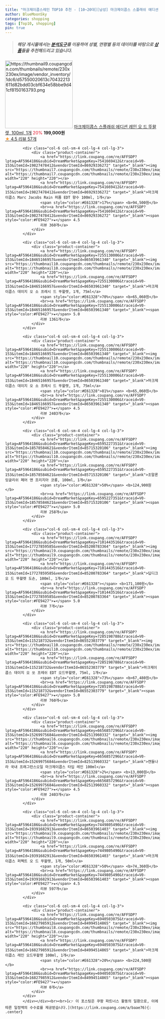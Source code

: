 ```yaml
---
title: "마크제이콥스레인 TOP10 추천 - [10~20대][남성] 마크제이콥스 스플래쉬 에디션 레인 오 드 뚜왈렛, 100ml, 1개"
author: BlueMoonSky
categories: shopping
tags: [Top10, shopping]
pin: true
---
```


> ##### 해당 게시물에서는 [**분석도구**](https://itemscout.io/)를 이용하여 **성별**, **연령별** 등의 데이터를 바탕으로 [**상품**](https://link.coupang.com/a/baae76)들을 추천해드리고 있습니다.
<div class="container"><div class="row">
            <div class="col-6 col-sm-4 col-lg-4 col-lg-3">
                <div class="product-container">
                    <a href="https://link.coupang.com/re/AFFSDP?lptag=AF5964186&subid=DreamMarket&pageKey=6558587883&traceid=V0-153&itemId=14672613324&vendorItemId=71495176538" target="_blank"><img src="https://thumbnail9.coupangcdn.com/thumbnails/remote/230x230ex/image/vendor_inventory/1dc6/d57550020613c70432213611d82bdd03cbf634e58bbe9d41cf8150163793.png" alt="https://thumbnail9.coupangcdn.com/thumbnails/remote/230x230ex/image/vendor_inventory/1dc6/d57550020613c70432213611d82bdd03cbf634e58bbe9d41cf8150163793.png" width="220" height="220"></a>
                    <a href="https://link.coupang.com/re/AFFSDP?lptag=AF5964186&subid=DreamMarket&pageKey=6558587883&traceid=V0-153&itemId=14672613324&vendorItemId=71495176538" target="_blank">마크제이콥스 스플래쉬 에디션 레인 오 드 뚜왈렛, 100ml, 1개</a>
                    <span style="color:#E61328">20%</span> <b>199,000원</b>
                    <br><a href="https://link.coupang.com/re/AFFSDP?lptag=AF5964186&subid=DreamMarket&pageKey=6558587883&traceid=V0-153&itemId=14672613324&vendorItemId=71495176538" target="_blank"><span style="color:#FE9427">★</span> 4.5
                    리뷰 57개</a>
                </div>
            </div>
            
            <div class="col-6 col-sm-4 col-lg-4 col-lg-3">
                <div class="product-container">
                    <a href="https://link.coupang.com/re/AFFSDP?lptag=AF5964186&subid=DreamMarket&pageKey=7541669412&traceid=V0-153&itemId=19827478412&vendorItemId=86929336272" target="_blank"><img src="https://thumbnail7.coupangcdn.com/thumbnails/remote/230x230ex/image/vendor_inventory/b394/f351fd1004048e61a471256fb352b27bc4aedb5e285f526fdb7f409d9476.jpg" alt="https://thumbnail7.coupangcdn.com/thumbnails/remote/230x230ex/image/vendor_inventory/b394/f351fd1004048e61a471256fb352b27bc4aedb5e285f526fdb7f409d9476.jpg" width="220" height="220"></a>
                    <a href="https://link.coupang.com/re/AFFSDP?lptag=AF5964186&subid=DreamMarket&pageKey=7541669412&traceid=V0-153&itemId=19827478412&vendorItemId=86929336272" target="_blank">마크제이콥스 Marc Jacobs Rain 퍼퓸 EDT 향수 100ml, 1개</a>
                    <span style="color:#E61328">17%</span> <b>94,500원</b>
                    <br><a href="https://link.coupang.com/re/AFFSDP?lptag=AF5964186&subid=DreamMarket&pageKey=7541669412&traceid=V0-153&itemId=19827478412&vendorItemId=86929336272" target="_blank"><span style="color:#FE9427">★</span> 4.5
                    리뷰 360개</a>
                </div>
            </div>
            
            <div class="col-6 col-sm-4 col-lg-4 col-lg-3">
                <div class="product-container">
                    <a href="https://link.coupang.com/re/AFFSDP?lptag=AF5964186&subid=DreamMarket&pageKey=7255130006&traceid=V0-153&itemId=18465166957&vendorItemId=86503961340" target="_blank"><img src="https://thumbnail10.coupangcdn.com/thumbnails/remote/230x230ex/image/vendor_inventory/b04b/3d114eb8ca60279a7011a9defc9720ae86402f6b7097f3e24dad7a6c8fd9.JPG" alt="https://thumbnail10.coupangcdn.com/thumbnails/remote/230x230ex/image/vendor_inventory/b04b/3d114eb8ca60279a7011a9defc9720ae86402f6b7097f3e24dad7a6c8fd9.JPG" width="220" height="220"></a>
                    <a href="https://link.coupang.com/re/AFFSDP?lptag=AF5964186&subid=DreamMarket&pageKey=7255130006&traceid=V0-153&itemId=18465166957&vendorItemId=86503961340" target="_blank">마크제이콥스 데이지 오 소 프레시 드 뚜왈렛, 1개, 75ml</a>
                    <span style="color:#E61328">70%</span> <b>65,060원</b>
                    <br><a href="https://link.coupang.com/re/AFFSDP?lptag=AF5964186&subid=DreamMarket&pageKey=7255130006&traceid=V0-153&itemId=18465166957&vendorItemId=86503961340" target="_blank"><span style="color:#FE9427">★</span> 5.0
                    리뷰 1361개</a>
                </div>
            </div>
            
            <div class="col-6 col-sm-4 col-lg-4 col-lg-3">
                <div class="product-container">
                    <a href="https://link.coupang.com/re/AFFSDP?lptag=AF5964186&subid=DreamMarket&pageKey=7255130006&traceid=V0-153&itemId=18465166957&vendorItemId=86503961340" target="_blank"><img src="https://thumbnail10.coupangcdn.com/thumbnails/remote/230x230ex/image/vendor_inventory/b04b/3d114eb8ca60279a7011a9defc9720ae86402f6b7097f3e24dad7a6c8fd9.JPG" alt="https://thumbnail10.coupangcdn.com/thumbnails/remote/230x230ex/image/vendor_inventory/b04b/3d114eb8ca60279a7011a9defc9720ae86402f6b7097f3e24dad7a6c8fd9.JPG" width="220" height="220"></a>
                    <a href="https://link.coupang.com/re/AFFSDP?lptag=AF5964186&subid=DreamMarket&pageKey=7255130006&traceid=V0-153&itemId=18465166957&vendorItemId=86503961340" target="_blank">마크제이콥스 데이지 오 소 프레시 드 뚜왈렛, 1개, 75ml</a>
                    <span style="color:#E61328">81%</span> <b>65,060원</b>
                    <br><a href="https://link.coupang.com/re/AFFSDP?lptag=AF5964186&subid=DreamMarket&pageKey=7255130006&traceid=V0-153&itemId=18465166957&vendorItemId=86503961340" target="_blank"><span style="color:#FE9427">★</span> 4.5
                    리뷰 2403개</a>
                </div>
            </div>
            
            <div class="col-6 col-sm-4 col-lg-4 col-lg-3">
                <div class="product-container">
                    <a href="https://link.coupang.com/re/AFFSDP?lptag=AF5964186&subid=DreamMarket&pageKey=6595227351&traceid=V0-153&itemId=18578584621&vendorItemId=85715320106" target="_blank"><img src="https://thumbnail10.coupangcdn.com/thumbnails/remote/230x230ex/image/vendor_inventory/5389/d7e2662d54d7ce2d9d7fb6c5e51b4723ba58be3d9ae80e0581d6e3e4eb79.JPG" alt="https://thumbnail10.coupangcdn.com/thumbnails/remote/230x230ex/image/vendor_inventory/5389/d7e2662d54d7ce2d9d7fb6c5e51b4723ba58be3d9ae80e0581d6e3e4eb79.JPG" width="220" height="220"></a>
                    <a href="https://link.coupang.com/re/AFFSDP?lptag=AF5964186&subid=DreamMarket&pageKey=6595227351&traceid=V0-153&itemId=18578584621&vendorItemId=85715320106" target="_blank">조말론 잉글리쉬 페어 앤 프리지아 코롱, 100ml, 1개</a>
                    <span style="color:#E61328">50%</span> <b>124,900원</b>
                    <br><a href="https://link.coupang.com/re/AFFSDP?lptag=AF5964186&subid=DreamMarket&pageKey=6595227351&traceid=V0-153&itemId=18578584621&vendorItemId=85715320106" target="_blank"><span style="color:#FE9427">★</span> 5.0
                    리뷰 258개</a>
                </div>
            </div>
            
            <div class="col-6 col-sm-4 col-lg-4 col-lg-3">
                <div class="product-container">
                    <a href="https://link.coupang.com/re/AFFSDP?lptag=AF5964186&subid=DreamMarket&pageKey=7101443516&traceid=V0-153&itemId=17727859585&vendorItemId=85200783364" target="_blank"><img src="https://thumbnail9.coupangcdn.com/thumbnails/remote/230x230ex/image/vendor_inventory/4cdf/16647fd03281257439b76b00bf07b23fac9f40272c8912f225345d35a901.jpg" alt="https://thumbnail9.coupangcdn.com/thumbnails/remote/230x230ex/image/vendor_inventory/4cdf/16647fd03281257439b76b00bf07b23fac9f40272c8912f225345d35a901.jpg" width="220" height="220"></a>
                    <a href="https://link.coupang.com/re/AFFSDP?lptag=AF5964186&subid=DreamMarket&pageKey=7101443516&traceid=V0-153&itemId=17727859585&vendorItemId=85200783364" target="_blank">딥디크 오 드 뚜왈렛 도손, 100ml, 1개</a>
                    <span style="color:#E61328"></span> <b>171,100원</b>
                    <br><a href="https://link.coupang.com/re/AFFSDP?lptag=AF5964186&subid=DreamMarket&pageKey=7101443516&traceid=V0-153&itemId=17727859585&vendorItemId=85200783364" target="_blank"><span style="color:#FE9427">★</span> 5.0
                    리뷰 7개</a>
                </div>
            </div>
            
            <div class="col-6 col-sm-4 col-lg-4 col-lg-3">
                <div class="product-container">
                    <a href="https://link.coupang.com/re/AFFSDP?lptag=AF5964186&subid=DreamMarket&pageKey=7285198788&traceid=V0-153&itemId=115218732&vendorItemId=86552303779" target="_blank"><img src="https://thumbnail10.coupangcdn.com/thumbnails/remote/230x230ex/image/vendor_inventory/572d/816dcbc8d31947f710dd907ffc9341d25f2bbdee5c7cc5b591dae99b7314.jpg" alt="https://thumbnail10.coupangcdn.com/thumbnails/remote/230x230ex/image/vendor_inventory/572d/816dcbc8d31947f710dd907ffc9341d25f2bbdee5c7cc5b591dae99b7314.jpg" width="220" height="220"></a>
                    <a href="https://link.coupang.com/re/AFFSDP?lptag=AF5964186&subid=DreamMarket&pageKey=7285198788&traceid=V0-153&itemId=115218732&vendorItemId=86552303779" target="_blank">마크제이콥스 데이지 오 쏘 프레쉬 EDT 오드뚜왈렛, 75ml, 1개</a>
                    <span style="color:#E61328">73%</span> <b>67,480원</b>
                    <br><a href="https://link.coupang.com/re/AFFSDP?lptag=AF5964186&subid=DreamMarket&pageKey=7285198788&traceid=V0-153&itemId=115218732&vendorItemId=86552303779" target="_blank"><span style="color:#FE9427">★</span> 5.0
                    리뷰 760개</a>
                </div>
            </div>
            
            <div class="col-6 col-sm-4 col-lg-4 col-lg-3">
                <div class="product-container">
                    <a href="https://link.coupang.com/re/AFFSDP?lptag=AF5964186&subid=DreamMarket&pageKey=6656857296&traceid=V0-153&itemId=15269975684&vendorItemId=82513960332" target="_blank"><img src="https://thumbnail6.coupangcdn.com/thumbnails/remote/230x230ex/image/vendor_inventory/1d46/df1621255896e307990c370b99b29e28a7212e313303d643b54539c6067c.jpg" alt="https://thumbnail6.coupangcdn.com/thumbnails/remote/230x230ex/image/vendor_inventory/1d46/df1621255896e307990c370b99b29e28a7212e313303d643b54539c6067c.jpg" width="220" height="220"></a>
                    <a href="https://link.coupang.com/re/AFFSDP?lptag=AF5964186&subid=DreamMarket&pageKey=6656857296&traceid=V0-153&itemId=15269975684&vendorItemId=82513960332" target="_blank">캔들나라 국내 프래그런스오일 마크제이콥스 타입 레인 100ml</a>
                    <span style="color:#E61328">2%</span> <b>13,000원</b>
                    <br><a href="https://link.coupang.com/re/AFFSDP?lptag=AF5964186&subid=DreamMarket&pageKey=6656857296&traceid=V0-153&itemId=15269975684&vendorItemId=82513960332" target="_blank"><span style="color:#FE9427">★</span> 4.5
                    리뷰 2403개</a>
                </div>
            </div>
            
            <div class="col-6 col-sm-4 col-lg-4 col-lg-3">
                <div class="product-container">
                    <a href="https://link.coupang.com/re/AFFSDP?lptag=AF5964186&subid=DreamMarket&pageKey=7449805490&traceid=V0-153&itemId=19391682913&vendorItemId=86503961403" target="_blank"><img src="https://thumbnail9.coupangcdn.com/thumbnails/remote/230x230ex/image/vendor_inventory/50ec/3db423f44b679a84c276ef609686eb0762f3b42f99e67e954280c9f319c5.JPG" alt="https://thumbnail9.coupangcdn.com/thumbnails/remote/230x230ex/image/vendor_inventory/50ec/3db423f44b679a84c276ef609686eb0762f3b42f99e67e954280c9f319c5.JPG" width="220" height="220"></a>
                    <a href="https://link.coupang.com/re/AFFSDP?lptag=AF5964186&subid=DreamMarket&pageKey=7449805490&traceid=V0-153&itemId=19391682913&vendorItemId=86503961403" target="_blank">마크제이콥스 퍼펙트 오 드 뚜왈렛, 1개, 50ml</a>
                    <span style="color:#E61328">50%</span> <b>74,360원</b>
                    <br><a href="https://link.coupang.com/re/AFFSDP?lptag=AF5964186&subid=DreamMarket&pageKey=7449805490&traceid=V0-153&itemId=19391682913&vendorItemId=86503961403" target="_blank"><span style="color:#FE9427">★</span> 4.5
                    리뷰 597개</a>
                </div>
            </div>
            
            <div class="col-6 col-sm-4 col-lg-4 col-lg-3">
                <div class="product-container">
                    <a href="https://link.coupang.com/re/AFFSDP?lptag=AF5964186&subid=DreamMarket&pageKey=6940503075&traceid=V0-153&itemId=16827985912&vendorItemId=84994514865" target="_blank"><img src="https://thumbnail8.coupangcdn.com/thumbnails/remote/230x230ex/image/vendor_inventory/5800/54bfb7827672e19d73acdd8b7783e4ca962b4e0fb08f90efcfb81c304051.jpg" alt="https://thumbnail8.coupangcdn.com/thumbnails/remote/230x230ex/image/vendor_inventory/5800/54bfb7827672e19d73acdd8b7783e4ca962b4e0fb08f90efcfb81c304051.jpg" width="220" height="220"></a>
                    <a href="https://link.coupang.com/re/AFFSDP?lptag=AF5964186&subid=DreamMarket&pageKey=6940503075&traceid=V0-153&itemId=16827985912&vendorItemId=84994514865" target="_blank">마크제이콥스 레인 오드뚜왈렛 100ml, 1개</a>
                    <span style="color:#E61328">20%</span> <b>224,500원</b>
                    <br><a href="https://link.coupang.com/re/AFFSDP?lptag=AF5964186&subid=DreamMarket&pageKey=6940503075&traceid=V0-153&itemId=16827985912&vendorItemId=84994514865" target="_blank"><span style="color:#FE9427">★</span> 
                    리뷰 0개</a>
                </div>
            </div>
            </div></div><br><br>[👉 이 포스팅은 쿠팡 파트너스 활동의 일환으로, 이에 따른 일정액의 수수료를 제공받습니다.](https://link.coupang.com/a/baae76){: .center}